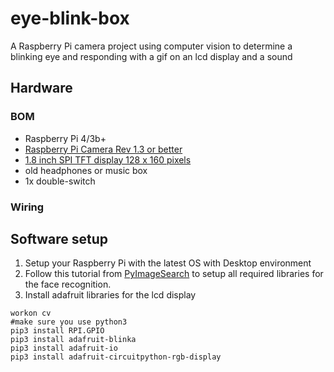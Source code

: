 # eye-blink-box
A Raspberry Pi camera project using computer vision to determine a blinking eye and responding with a gif on an lcd display and a sound


## Hardware

### BOM
- Raspberry Pi 4/3b+
- [Raspberry Pi Camera Rev 1.3 or better](https://www.az-delivery.de/en/products/raspberrykamerav1-3)
- [1.8 inch SPI TFT display 128 x 160 pixels](https://www.az-delivery.de/en/collections/displays/products/1-8-zoll-spi-tft-display#description)
- old headphones or music box
- 1x double-switch

### Wiring

## Software setup

1. Setup your Raspberry Pi with the latest OS with Desktop environment
2. Follow this tutorial from [PyImageSearch](https://www.pyimagesearch.com/2017/04/24/eye-blink-detection-opencv-python-dlib/) to setup all required libraries for the face recognition.
3. Install adafruit libraries for the lcd display
````
workon cv
#make sure you use python3
pip3 install RPI.GPIO
pip3 install adafruit-blinka
pip3 install adafruit-io
pip3 install adafruit-circuitpython-rgb-display
````
